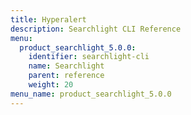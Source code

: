 ```yaml
---
title: Hyperalert
description: Searchlight CLI Reference
menu:
  product_searchlight_5.0.0:
    identifier: searchlight-cli
    name: Searchlight
    parent: reference
    weight: 20
menu_name: product_searchlight_5.0.0
---
```



